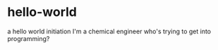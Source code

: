 # hello-world
a hello world initiation
I'm a chemical engineer who's trying to get into programming?
